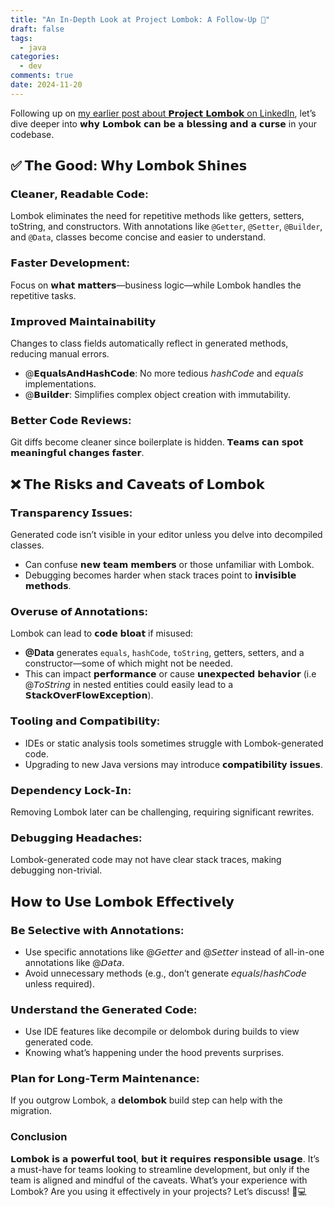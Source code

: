 ```yaml
---
title: "An In-Depth Look at Project Lombok: A Follow-Up 🚀"
draft: false
tags:
  - java
categories:
  - dev
comments: true
date: 2024-11-20
---
```

Following up on [my earlier post about 𝗣𝗿𝗼𝗷𝗲𝗰𝘁 𝗟𝗼𝗺𝗯𝗼𝗸 on LinkedIn](https://www.linkedin.com/posts/tiziano-basile-264681147_projectlombok-java-cleancode-activity-7262501993489846272-MjPY?utm_source=share&utm_medium=member_desktop), let’s dive deeper into 𝘄𝗵𝘆 𝗟𝗼𝗺𝗯𝗼𝗸 𝗰𝗮𝗻 𝗯𝗲 𝗮 𝗯𝗹𝗲𝘀𝘀𝗶𝗻𝗴 𝗮𝗻𝗱 𝗮 𝗰𝘂𝗿𝘀𝗲 in your codebase.

## ✅ 𝗧𝗵𝗲 𝗚𝗼𝗼𝗱: 𝗪𝗵𝘆 𝗟𝗼𝗺𝗯𝗼𝗸 𝗦𝗵𝗶𝗻𝗲𝘀

### 𝗖𝗹𝗲𝗮𝗻𝗲𝗿, 𝗥𝗲𝗮𝗱𝗮𝗯𝗹𝗲 𝗖𝗼𝗱𝗲:
Lombok eliminates the need for repetitive methods like getters, setters, toString, and constructors.
With annotations like `@Getter`, `@Setter`, `@Builder`, and `@Data`, classes become concise and easier to understand.

### 𝗙𝗮𝘀𝘁𝗲𝗿 𝗗𝗲𝘃𝗲𝗹𝗼𝗽𝗺𝗲𝗻𝘁:
Focus on 𝘄𝗵𝗮𝘁 𝗺𝗮𝘁𝘁𝗲𝗿𝘀—business logic—while Lombok handles the repetitive tasks.

### 𝗜𝗺𝗽𝗿𝗼𝘃𝗲𝗱 𝗠𝗮𝗶𝗻𝘁𝗮𝗶𝗻𝗮𝗯𝗶𝗹𝗶𝘁𝘆
Changes to class fields automatically reflect in generated methods, reducing manual errors.
* @𝗘𝗾𝘂𝗮𝗹𝘀𝗔𝗻𝗱𝗛𝗮𝘀𝗵𝗖𝗼𝗱𝗲: No more tedious 𝘩𝘢𝘴𝘩𝘊𝘰𝘥𝘦 and 𝘦𝘲𝘶𝘢𝘭𝘴 implementations.
* @𝗕𝘂𝗶𝗹𝗱𝗲𝗿: Simplifies complex object creation with immutability.

### 𝗕𝗲𝘁𝘁𝗲𝗿 𝗖𝗼𝗱𝗲 𝗥𝗲𝘃𝗶𝗲𝘄𝘀:
Git diffs become cleaner since boilerplate is hidden. 𝗧𝗲𝗮𝗺𝘀 𝗰𝗮𝗻 𝘀𝗽𝗼𝘁 𝗺𝗲𝗮𝗻𝗶𝗻𝗴𝗳𝘂𝗹 𝗰𝗵𝗮𝗻𝗴𝗲𝘀 𝗳𝗮𝘀𝘁𝗲𝗿.

## ❌ 𝗧𝗵𝗲 𝗥𝗶𝘀𝗸𝘀 𝗮𝗻𝗱 𝗖𝗮𝘃𝗲𝗮𝘁𝘀 𝗼𝗳 𝗟𝗼𝗺𝗯𝗼𝗸

### 𝗧𝗿𝗮𝗻𝘀𝗽𝗮𝗿𝗲𝗻𝗰𝘆 𝗜𝘀𝘀𝘂𝗲𝘀:
Generated code isn’t visible in your editor unless you delve into decompiled classes.
* Can confuse 𝗻𝗲𝘄 𝘁𝗲𝗮𝗺 𝗺𝗲𝗺𝗯𝗲𝗿𝘀 or those unfamiliar with Lombok.
* Debugging becomes harder when stack traces point to 𝗶𝗻𝘃𝗶𝘀𝗶𝗯𝗹𝗲 𝗺𝗲𝘁𝗵𝗼𝗱𝘀.

### 𝗢𝘃𝗲𝗿𝘂𝘀𝗲 𝗼𝗳 𝗔𝗻𝗻𝗼𝘁𝗮𝘁𝗶𝗼𝗻𝘀:
Lombok can lead to 𝗰𝗼𝗱𝗲 𝗯𝗹𝗼𝗮𝘁 if misused:
* **@Data** generates `equals`, `hashCode`, `toString`, getters, setters, and a constructor—some of which might not be needed.
* This can impact 𝗽𝗲𝗿𝗳𝗼𝗿𝗺𝗮𝗻𝗰𝗲 or cause 𝘂𝗻𝗲𝘅𝗽𝗲𝗰𝘁𝗲𝗱 𝗯𝗲𝗵𝗮𝘃𝗶𝗼𝗿 (i.e @𝘛𝘰𝘚𝘵𝘳𝘪𝘯𝘨 in nested entities could easily lead to a 𝗦𝘁𝗮𝗰𝗸𝗢𝘃𝗲𝗿𝗙𝗹𝗼𝘄𝗘𝘅𝗰𝗲𝗽𝘁𝗶𝗼𝗻).

### 𝗧𝗼𝗼𝗹𝗶𝗻𝗴 𝗮𝗻𝗱 𝗖𝗼𝗺𝗽𝗮𝘁𝗶𝗯𝗶𝗹𝗶𝘁𝘆:
* IDEs or static analysis tools sometimes struggle with Lombok-generated code.
* Upgrading to new Java versions may introduce 𝗰𝗼𝗺𝗽𝗮𝘁𝗶𝗯𝗶𝗹𝗶𝘁𝘆 𝗶𝘀𝘀𝘂𝗲𝘀.

### 𝗗𝗲𝗽𝗲𝗻𝗱𝗲𝗻𝗰𝘆 𝗟𝗼𝗰𝗸-𝗜𝗻:
Removing Lombok later can be challenging, requiring significant rewrites.

### 𝗗𝗲𝗯𝘂𝗴𝗴𝗶𝗻𝗴 𝗛𝗲𝗮𝗱𝗮𝗰𝗵𝗲𝘀:
Lombok-generated code may not have clear stack traces, making debugging non-trivial.

## 𝗛𝗼𝘄 𝘁𝗼 𝗨𝘀𝗲 𝗟𝗼𝗺𝗯𝗼𝗸 𝗘𝗳𝗳𝗲𝗰𝘁𝗶𝘃𝗲𝗹𝘆

### 𝗕𝗲 𝗦𝗲𝗹𝗲𝗰𝘁𝗶𝘃𝗲 𝘄𝗶𝘁𝗵 𝗔𝗻𝗻𝗼𝘁𝗮𝘁𝗶𝗼𝗻𝘀:
* Use specific annotations like @𝘎𝘦𝘵𝘵𝘦𝘳 and @𝘚𝘦𝘵𝘵𝘦𝘳 instead of all-in-one annotations like @𝘋𝘢𝘵𝘢.
* Avoid unnecessary methods (e.g., don’t generate 𝘦𝘲𝘶𝘢𝘭𝘴/𝘩𝘢𝘴𝘩𝘊𝘰𝘥𝘦 unless required).

### 𝗨𝗻𝗱𝗲𝗿𝘀𝘁𝗮𝗻𝗱 𝘁𝗵𝗲 𝗚𝗲𝗻𝗲𝗿𝗮𝘁𝗲𝗱 𝗖𝗼𝗱𝗲:
* Use IDE features like decompile or delombok during builds to view generated code.
* Knowing what’s happening under the hood prevents surprises.

### 𝗣𝗹𝗮𝗻 𝗳𝗼𝗿 𝗟𝗼𝗻𝗴-𝗧𝗲𝗿𝗺 𝗠𝗮𝗶𝗻𝘁𝗲𝗻𝗮𝗻𝗰𝗲:
If you outgrow Lombok, a 𝗱𝗲𝗹𝗼𝗺𝗯𝗼𝗸 build step can help with the migration.

### Conclusion
𝗟𝗼𝗺𝗯𝗼𝗸 𝗶𝘀 𝗮 𝗽𝗼𝘄𝗲𝗿𝗳𝘂𝗹 𝘁𝗼𝗼𝗹, 𝗯𝘂𝘁 𝗶𝘁 𝗿𝗲𝗾𝘂𝗶𝗿𝗲𝘀 𝗿𝗲𝘀𝗽𝗼𝗻𝘀𝗶𝗯𝗹𝗲 𝘂𝘀𝗮𝗴𝗲. It’s a must-have for teams looking to streamline development, but only if the team is aligned and mindful of the caveats.
What’s your experience with Lombok? Are you using it effectively in your projects? Let’s discuss! 🧑💻